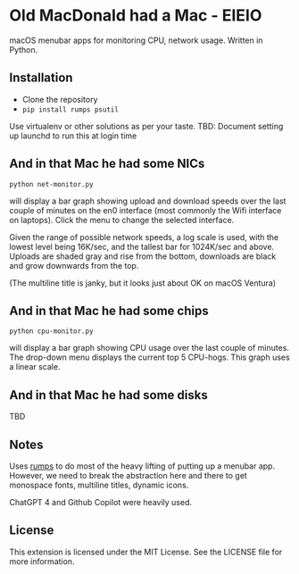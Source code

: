 # Old MacDonald had a Mac - EIEIO

macOS menubar apps for monitoring CPU, network usage. Written in Python.

## Installation

  * Clone the repository
  * `pip install rumps psutil`

Use virtualenv or other solutions as per your taste.
TBD: Document setting up launchd to run this at login time

## And in that Mac he had some NICs

`python net-monitor.py`

will display a bar graph showing upload and download speeds over the last
couple of minutes on the en0 interface (most commonly the Wifi interface on
laptops). Click the menu to change the selected interface.

Given the range of possible network speeds, a log scale is used, with the
lowest level being 16K/sec, and the tallest bar for 1024K/sec and above. Uploads
are shaded gray and rise from the bottom, downloads are black and grow downwards
from the top.

(The multiline title is janky, but it looks just about OK on macOS Ventura)

## And in that Mac he had some chips

`python cpu-monitor.py`

will display a bar graph showing CPU usage over the last couple of minutes.
The drop-down menu displays the current top 5 CPU-hogs. This graph uses a
linear scale.

## And in that Mac he had some disks

TBD

## Notes

Uses [rumps](https://github.com/jaredks/rumps) to do most of the heavy lifting
of putting up a menubar app. However, we need to break the abstraction here and
there to get monospace fonts, multiline titles, dynamic icons.

ChatGPT 4 and Github Copilot were heavily used.

## License
This extension is licensed under the MIT License. See the LICENSE file for more information.